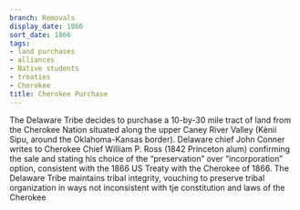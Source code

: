 ```yaml
---
branch: Removals
display_date: 1866
sort_date: 1866
tags:
- land purchases
- alliances
- Native students
- treaties
- Cherokee
title: Cherokee Purchase
---
```


The Delaware Tribe decides to purchase a 10-by-30 mile tract of land from the Cherokee Nation situated along the upper Caney River Valley (Kènii Sipu, around the Oklahoma-Kansas border). Delaware chief John Conner writes to Cherokee Chief William P. Ross (1842 Princeton alum) confirming the sale and stating his choice of the “preservation” over “incorporation” option, consistent with the 1866 US Treaty with the Cherokee of 1866. The  Delaware Tribe maintains tribal integrity, vouching to preserve tribal organization in ways not inconsistent with tje constitution and laws of the Cherokee
